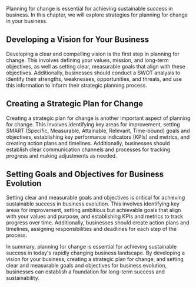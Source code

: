 
Planning for change is essential for achieving sustainable success in business. In this chapter, we will explore strategies for planning for change in your business.

Developing a Vision for Your Business
-------------------------------------

Developing a clear and compelling vision is the first step in planning for change. This involves defining your values, mission, and long-term objectives, as well as setting clear, measurable goals that align with these objectives. Additionally, businesses should conduct a SWOT analysis to identify their strengths, weaknesses, opportunities, and threats, and use this information to inform their strategic planning process.

Creating a Strategic Plan for Change
------------------------------------

Creating a strategic plan for change is another important aspect of planning for change. This involves identifying key areas for improvement, setting SMART (Specific, Measurable, Attainable, Relevant, Time-bound) goals and objectives, establishing key performance indicators (KPIs) and metrics, and creating action plans and timelines. Additionally, businesses should establish clear communication channels and processes for tracking progress and making adjustments as needed.

Setting Goals and Objectives for Business Evolution
---------------------------------------------------

Setting clear and measurable goals and objectives is critical for achieving sustainable success in business evolution. This involves identifying key areas for improvement, setting ambitious but achievable goals that align with your values and purpose, and establishing KPIs and metrics to track progress over time. Additionally, businesses should create action plans and timelines, assigning responsibilities and deadlines for each step of the process.

In summary, planning for change is essential for achieving sustainable success in today's rapidly changing business landscape. By developing a vision for your business, creating a strategic plan for change, and setting clear and measurable goals and objectives for business evolution, businesses can establish a foundation for long-term success and sustainability.
